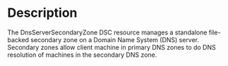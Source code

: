 # Description

The DnsServerSecondaryZone DSC resource manages a standalone file-backed
secondary zone on a Domain Name System (DNS) server. Secondary zones allow
client machine in primary DNS zones to do DNS resolution of machines in the
secondary DNS zone.
